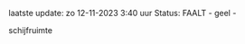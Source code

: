 laatste update: 
zo 12-11-2023  3:40   uur 
Status: FAALT - geel - 
<div class="service Y">schijfruimte</div>